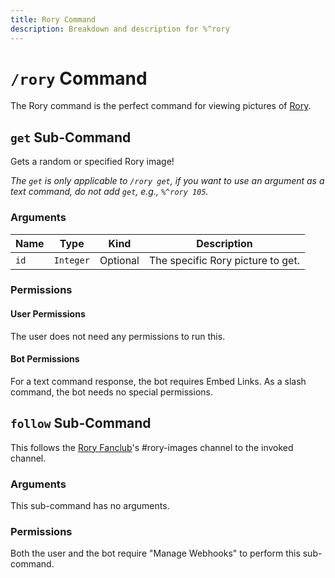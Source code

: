 ```yaml
---
title: Rory Command
description: Breakdown and description for %^rory
---
```


# `/rory` Command

The Rory command is the perfect command for viewing pictures of [Rory](https://chew.wiki/view/Rory).

## `get` Sub-Command

Gets a random or specified Rory image!

*The `get` is only applicable to `/rory get`, if you want to use an argument as a text command, do not add `get`, e.g., `%^rory 105`.*

### Arguments

| Name | Type | Kind | Description |
|------|------|------|-------------|
| `id` | `Integer` | Optional | The specific Rory picture to get.

### Permissions

#### User Permissions

The user does not need any permissions to run this.

#### Bot Permissions

For a text command response, the bot requires Embed Links. As a slash command, the bot needs no special permissions.

## `follow` Sub-Command

This follows the [Rory Fanclub](https://chew.wiki/view/Rory_Fanclub)'s #rory-images channel to the invoked channel.

### Arguments

This sub-command has no arguments.

### Permissions

Both the user and the bot require "Manage Webhooks" to perform this sub-command.
